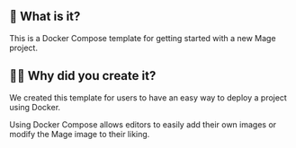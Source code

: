 ## 🤔 What is it?

This is a Docker Compose template for getting started with a new Mage project.

## 🙋‍♂️ Why did you create it?

We created this template for users to have an easy way to deploy a project using Docker.

Using Docker Compose allows editors to easily add their own images or modify the Mage image to their liking. 